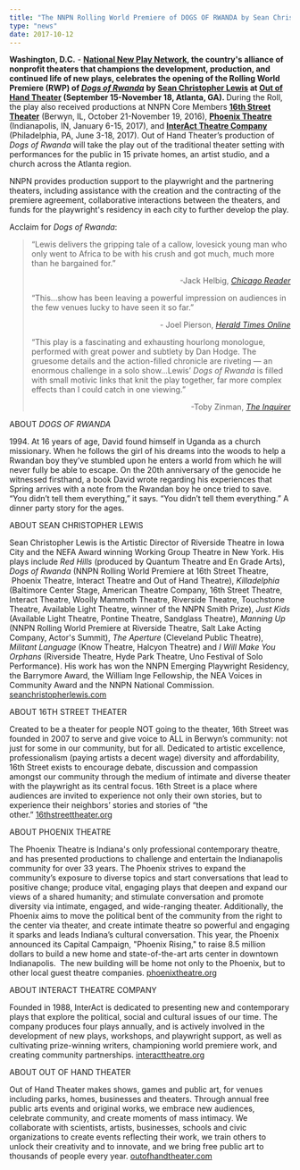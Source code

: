 ```yaml
---
title: "The NNPN Rolling World Premiere of DOGS OF RWANDA by Sean Christopher Lewis Opens at Out of Hand Theater"
type: "news"
date: 2017-10-12
---
```


<p><span class="lead-in"><strong>Washington, D.C.</strong> - <a href="http://nnpn.org/" rel="nofollow"><strong>National New Play Network</strong></a><strong>, the country's alliance of nonprofit theaters that champions the development, production, and continued life of new plays, celebrates the opening of the Rolling World Premiere (RWP) of </strong><a href="https://newplayexchange.org/plays/40963/dogs-rwanda" rel="nofollow"><strong><em>Dogs of Rwanda</em></strong></a> <strong>by </strong><a href="https://newplayexchange.org/users/233/sean-christopher-lewis" rel="nofollow"><strong>Sean Christopher Lewis</strong></a><strong> at </strong><a href="http://outofhandtheater.com/" rel="nofollow"><strong>Out of Hand Theater</strong></a><strong> (September 15-November 18, Atlanta, GA). </strong>During the Roll, the play also received productions at NNPN Core Members <a href="http://16thstreettheater.org/sean-lewis-christopher-at-16th-street/" rel="nofollow"><strong>16th Street Theater</strong></a> (Berwyn, IL, October 21-November 19, 2016), <a href="http://www.phoenixtheatre.org/" rel="nofollow"><strong>Phoenix Theatre</strong></a> (Indianapolis, IN, January 6-15, 2017), and <a href="http://www.interacttheatre.org/" rel="nofollow"><strong>InterAct Theatre Company</strong></a> (Philadelphia, PA, June 3-18, 2017). Out of Hand Theater’s production of <em>Dogs of Rwanda</em> will take the play out of the traditional theater setting with performances for the public in 15 private homes, an artist studio, and a church across the Atlanta region.</span></p>
<p>NNPN provides production support to the playwright and the partnering theaters, including assistance with the creation and the contracting of the premiere agreement, collaborative interactions between the theaters, and funds for the playwright's residency in each city to further develop the play.</p>
<p>Acclaim for <em>Dogs of Rwanda</em>:</p>
<blockquote><p>“Lewis delivers the gripping tale of a callow, lovesick young man who only went to Africa to be with his crush and got much, much more than he bargained for.”</p>
<p align="right">-Jack Helbig, <em><a href="https://www.chicagoreader.com/chicago/dogs-of-rwanda/Event?oid=24415305" rel="nofollow">Chicago Reader</a></em></p>
<p>“This...show has been leaving a powerful impression on audiences in the few venues lucky to have seen it so far.”</p>
<p align="right">- Joel Pierson, <em><a href="https://www.heraldtimesonline.com/entertainment/dogs-of-rwanda-opens-at-phoenix/article_8769332c-81fd-5aff-9f22-e3801bf466e7.html" rel="nofollow">Herald Times Online</a></em></p>
<p>“This play is a fascinating and exhausting hourlong monologue, performed with great power and subtlety by Dan Hodge. The gruesome details and the action-filled chronicle are riveting — an enormous challenge in a solo show…Lewis’ <em>Dogs of Rwanda</em> is filled with small motivic links that knit the play together, far more complex effects than I could catch in one viewing.”</p>
<p align="right">-Toby Zinman, <em><a href="http://www.philly.com/philly/entertainment/interacts-dogs-of-rwanda-fascinating-exhausting-return-to-the-scene-of-horror-20170605.html" rel="nofollow">The Inquirer</a></em></p>
</blockquote>
<p>ABOUT <em>DOGS OF RWANDA</em></p>
<p>1994. At 16 years of age, David found himself in Uganda as a church missionary. When he follows the girl of his dreams into the woods to help a Rwandan boy they’ve stumbled upon he enters a world from which he will never fully be able to escape. On the 20th anniversary of the genocide he witnessed firsthand, a book David wrote regarding his experiences that Spring arrives with a note from the Rwandan boy he once tried to save. “You didn’t tell them everything,” it says. “You didn’t tell them everything.” A dinner party story for the ages.</p>
<p>ABOUT SEAN CHRISTOPHER LEWIS</p>
<p>Sean Christopher Lewis is the Artistic Director of Riverside Theatre in Iowa City and the NEFA Award winning Working Group Theatre in New York. His plays include <em>Red Hills</em> (produced by Quantum Theatre and En Grade Arts), <em>Dogs of Rwanda</em> (NNPN Rolling World Premiere at 16th Street Theatre,  Phoenix Theatre, Interact Theatre and Out of Hand Theatre), <em>Killadelphia</em> (Baltimore Center Stage, American Theatre Company, 16th Street Theatre, Interact Theatre, Woolly Mammoth Theatre, Riverside Theatre, Touchstone Theatre, Available Light Theatre, winner of the NNPN Smith Prize), <em>Just Kids</em> (Available Light Theatre, Pontine Theatre, Sandglass Theatre), <em>Manning Up</em> (NNPN Rolling World Premiere at Riverside Theatre, Salt Lake Acting Company, Actor's Summit), <em>The Aperture</em> (Cleveland Public Theatre), <em>Militant Language</em> (Know Theatre, Halcyon Theatre) and <em>I Will Make You Orphans</em> (Riverside Theatre, Hyde Park Theatre, Uno Festival of Solo Performance). His work has won the NNPN Emerging Playwright Residency, the Barrymore Award, the William Inge Fellowship, the NEA Voices in Community Award and the NNPN National Commission. <a href="http://seanchristopherlewis.com/" rel="nofollow">seanchristopherlewis.com</a></p>
<p>ABOUT 16TH STREET THEATER</p>
<p>Created to be a theater for people NOT going to the theater, 16th Street was founded in 2007 to serve and give voice to ALL in Berwyn’s community: not just for some in our community, but for all. Dedicated to artistic excellence, professionalism (paying artists a decent wage) diversity and affordability, 16th Street exists to encourage debate, discussion and compassion amongst our community through the medium of intimate and diverse theater with the playwright as its central focus. 16th Street is a place where audiences are invited to experience not only their own stories, but to experience their neighbors’ stories and stories of “the other.” <a href="http://16thstreettheater.org/" rel="nofollow">16thstreettheater.org</a></p>
<p>ABOUT PHOENIX THEATRE</p>
<p>The Phoenix Theatre is Indiana's only professional contemporary theatre, and has presented productions to challenge and entertain the Indianapolis community for over 33 years. The Phoenix strives to expand the community’s exposure to diverse topics and start conversations that lead to positive change; produce vital, engaging plays that deepen and expand our views of a shared humanity; and stimulate conversation and promote diversity via intimate, engaged, and wide-ranging theater. Additionally, the Phoenix aims to move the political bent of the community from the right to the center via theater, and create intimate theatre so powerful and engaging it sparks and leads Indiana’s cultural conversation. This year, the Phoenix announced its Capital Campaign, "Phoenix Rising," to raise 8.5 million dollars to build a new home and state-of-the-art arts center in downtown Indianapolis.  The new building will be home not only to the Phoenix, but to other local guest theatre companies. <a href="http://www.phoenixtheatre.org/" rel="nofollow">phoenixtheatre.org</a></p>
<p>ABOUT INTERACT THEATRE COMPANY</p>
<p>Founded in 1988, InterAct is dedicated to presenting new and contemporary plays that explore the political, social and cultural issues of our time. The company produces four plays annually, and is actively involved in the development of new plays, workshops, and playwright support, as well as cultivating prize-winning writers, championing world premiere work, and creating community partnerships. <a href="http://www.interacttheatre.org/" target="_blank" rel="nofollow">interacttheatre.org</a></p>
<p>ABOUT OUT OF HAND THEATER</p>
<p>Out of Hand Theater makes shows, games and public art, for venues including parks, homes, businesses and theaters. Through annual free public arts events and original works, we embrace new audiences, celebrate community, and create moments of mass intimacy. We collaborate with scientists, artists, businesses, schools and civic organizations to create events reflecting their work, we train others to unlock their creativity and to innovate, and we bring free public art to thousands of people every year. <a href="http://outofhandtheater.com/" rel="nofollow">outofhandtheater.com</a></p>
